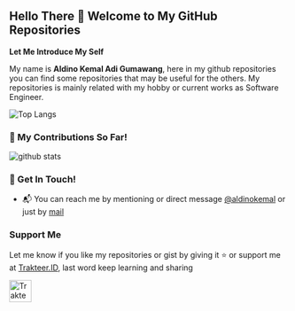 ## Hello There 👋 Welcome to My GitHub Repositories

**Let Me Introduce My Self**

My name is **Aldino Kemal Adi Gumawang**, here in my github repositories you can find some repositories that may be useful for the others. My repositories is mainly related with my hobby or current works as Software Engineer.

![Top Langs](https://github-readme-stats.vercel.app/api/top-langs/?username=aldinokemal&layout=compact)

### 🌱 My Contributions So Far!
![github stats](https://github-readme-stats.vercel.app/api?username=aldinokemal&show_icons=true)

### 📮 Get In Touch!
- 📬 You can reach me by mentioning or direct message [@aldinokemal](https://instagram.com/aldinokemal) or just by [mail](mailto:aldinokemal2104@gmail.com)

### Support Me
Let me know if you like my repositories or gist by giving it ⭐️ or support me at [Trakteer.ID](https://trakteer.id/dimaskiddo/tip), last word keep learning and sharing

<a href="https://trakteer.id/aldinokemal/tip" target="_blank"><img id="wse-buttons-preview" src="https://cdn.trakteer.id/images/embed/trbtn-red-1.png" height="40" style="border:0px;height:40px;" alt="Trakteer Saya"></a>
